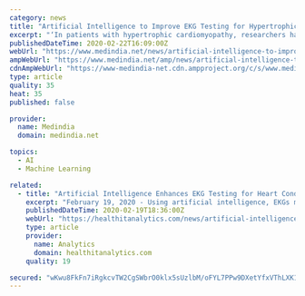 ```yaml
---
category: news
title: "Artificial Intelligence to Improve EKG Testing for Hypertrophic Cardiomyopathy"
excerpt: "‘In patients with hypertrophic cardiomyopathy, researchers had created, tested artificial intelligence to improve EKG testing.’ Show Full Article New Mayo Clinic research suggests that a convolutional neural network AI can be trained to detect unseen characteristics of hypertrophic cardiomyopathy. The standard 12-lead EKG is a readily ..."
publishedDateTime: 2020-02-22T16:09:00Z
webUrl: "https://www.medindia.net/news/artificial-intelligence-to-improve-ekg-testing-for-hypertrophic-cardiomyopathy-193331-1.htm"
ampWebUrl: "https://www.medindia.net/amp/news/artificial-intelligence-to-improve-ekg-testing-for-hypertrophic-cardiomyopathy-193331-1.htm"
cdnAmpWebUrl: "https://www-medindia-net.cdn.ampproject.org/c/s/www.medindia.net/amp/news/artificial-intelligence-to-improve-ekg-testing-for-hypertrophic-cardiomyopathy-193331-1.htm"
type: article
quality: 35
heat: 35
published: false

provider:
  name: Medindia
  domain: medindia.net

topics:
  - AI
  - Machine Learning

related:
  - title: "Artificial Intelligence Enhances EKG Testing for Heart Condition"
    excerpt: "February 19, 2020 - Using artificial intelligence, EKGs may soon be able to screen for hypertrophic ... The team trained and validated a convolutional neural network using digital 12-lead EKG from 2,448 patients known to have hypertrophic cardiomyopathy and 51,153 who did not, matching control subjects for age and sex. The group then tested ..."
    publishedDateTime: 2020-02-19T18:36:00Z
    webUrl: "https://healthitanalytics.com/news/artificial-intelligence-enhances-ekg-testing-for-heart-condition"
    type: article
    provider:
      name: Analytics
      domain: healthitanalytics.com
    quality: 19

secured: "wKwu8FkFn7iRgkcvTW2CgSWbrO0klx5sUzlbM/oFYL7PPw9DXetYfxVThLXK1Z/+Ji8S2QOrd7LhN/kAw0vPmQwmDkOxX+SVmqfZ/N2SX1Y3x4o+jwt8O/RIcgCmI/C+27dN2U1wYUE7PDf6p2fpdW8h/+BZdK8MS2eLzYuPtjbOmbMmKTLmW9tslxrOBVNdIqYgCwu6ZxaEvlsF/N7iD2r88MTEHQIboTtX6mlIfrfSuGaemcIwUo36hR2kSVg8R5BxtM+b0eKyMUA7cF+DBfL5bL7jwuJElrC8oRqn9ozYsC3n/Ye+PhxLALHve6H9Dsg80/oNLGm2jIKlQrY6A+o6aH/FSVoM5ARRAexIbLmzyexpKfdbP6yauvcq5DYzixlbxNijHK8BLWYmB1f7CyBbFhNUcNf0nT5OL2oMZdRV86z3EVY0r7r+242FBguJnFCDEPlTcRE3ZwgXEo+tejqBwqumS/gdP7vGkkur8jU=;LEEouiRy9SWchq6qX78Ftg=="
---
```


